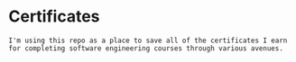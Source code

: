 # Certificates
    I'm using this repo as a place to save all of the certificates I earn for completing software engineering courses through various avenues.
